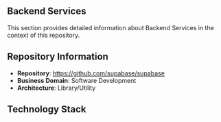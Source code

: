 ## Backend Services

This section provides detailed information about Backend Services in the context of this repository.

## Repository Information

- **Repository**: https://github.com/supabase/supabase
- **Business Domain**: Software Development
- **Architecture**: Library/Utility

## Technology Stack

